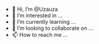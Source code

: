 - 👋 Hi, I’m @Uzauza
- 👀 I’m interested in ...
- 🌱 I’m currently learning ...
- 💞️ I’m looking to collaborate on ...
- 📫 How to reach me ...

<!---
Uzauza/Uzauza is a ✨ special ✨ repository because its `README.md` (this file) appears on your GitHub profile.
You can click the Preview link to take a look at your changes.
--->
